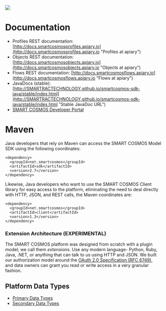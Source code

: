 <img src="http://smartractechnology.github.io/smartcosmos-sdk-java/images/smart-cosmos-250px-wide.png"/>

# Documentation
  * Profiles REST documentation: [http://docs.smartcosmosprofiles.apiary.io](http://docs.smartcosmosprofiles.apiary.io "Profiles at apiary")
  * Objects REST documentation: [http://docs.smartcosmosobjects.apiary.io](http://docs.smartcosmosobjects.apiary.io "Objects at apiary")
  * Flows REST documentation: [http://docs.smartcosmosflows.apiary.io](http://docs.smartcosmosflows.apiary.io "Flows at apiary")
  * JavaDocs (stable): [http://SMARTRACTECHNOLOGY.github.io/smartcosmos-sdk-java/stable/index.html](http://SMARTRACTECHNOLOGY.github.io/smartcosmos-sdk-java/stable/index.html "Stable JavaDoc URL")
  * [SMART COSMOS Developer Portal](https://smartractechnology.atlassian.net/wiki/ "Developer Portal")

# Maven
Java developers that rely on Maven can access the SMART COSMOS Model SDK using the following coordinates:

    <dependency>
      <groupId>net.smartcosmos</groupId>
      <artifactId>sdk</artifactId>
      <version>2.7</version>
    </dependency>

Likewise, Java developers who want to use the SMART COSMOS Client library for easy access to the platform, eliminating
the need to deal directly with HTTP, JSON, and REST calls, the Maven coordinates are:

    <dependency>
      <groupId>net.smartcosmos</groupId>
      <artifactId>client</artifactId>
      <version>1.3</version>
    </dependency>

### Extension Architecture (EXPERIMENTAL)
The SMART COSMOS platform was designed from scratch with a plugin model; we call them *extensions*. Use any modern
language- Python, Ruby, Java, .NET, or anything that can talk to us using HTTP and JSON. We built our authorization
model around the [OAuth 2.0 Specification (RFC 6749)](http://tools.ietf.org/html/rfc6749 "OAuth 2.0 Specification"),
and data owners can grant you read or write access in a very granular fashion.

## Platform Data Types
  * [Primary Data Types](https://github.com/SMARTRACTECHNOLOGY/smartcosmos-objects-api/blob/master/DATA_TYPES.md#primary "Primary Data Type")
  * [Secondary Data Types](https://github.com/SMARTRACTECHNOLOGY/smartcosmos-objects-api/blob/master/DATA_TYPES.md#secondary "Secondary Data Type")

